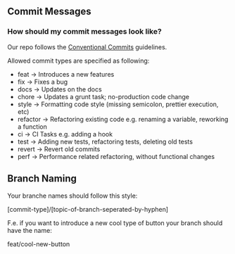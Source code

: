 ## Commit Messages

### How should my commit messages look like?

Our repo follows the <a href="https://www.conventionalcommits.org/en/v1.0.0/">Conventional Commits</a> guidelines.

Allowed commit types are specified as following:

- feat -> Introduces a new features
- fix -> Fixes a bug
- docs -> Updates on the docs
- chore -> Updates a grunt task; no-production code change
- style -> Formatting code style (missing semicolon, prettier execution, etc)
- refactor -> Refactoring existing code e.g. renaming a variable, reworking a function
- ci -> CI Tasks e.g. adding a hook
- test -> Adding new tests, refactoring tests, deleting old tests
- revert -> Revert old commits
- perf -> Performance related refactoring, without functional changes

## Branch Naming

Your branche names should follow this style:

[commit-type]/[topic-of-branch-seperated-by-hyphen]

F.e. if you want to introduce a new cool type of button your branch should have the name:

feat/cool-new-button
